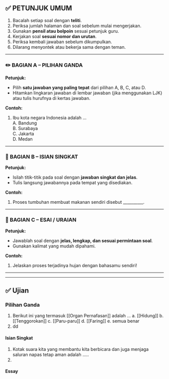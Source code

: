 ## ✅ **PETUNJUK UMUM**
1. Bacalah setiap soal dengan **teliti**.
2. Periksa jumlah halaman dan soal sebelum mulai mengerjakan.
3. Gunakan **pensil atau bolpoin** sesuai petunjuk guru.
4. Kerjakan soal **sesuai nomor dan urutan**.
5. Periksa kembali jawaban sebelum dikumpulkan.
6. Dilarang menyontek atau bekerja sama dengan teman.
---
### ✏️ **BAGIAN A – PILIHAN GANDA**
**Petunjuk:**
- Pilih **satu jawaban yang paling tepat** dari pilihan A, B, C, atau D.
- Hitamkan lingkaran jawaban di lembar jawaban (jika menggunakan LJK) atau tulis hurufnya di kertas jawaban.

**Contoh:**
1. Ibu kota negara Indonesia adalah ...  
    A. Bandung  
    B. Surabaya  
    C. Jakarta  
    D. Medan
---
### 📝 **BAGIAN B – ISIAN SINGKAT**
**Petunjuk:**
- Isilah titik-titik pada soal dengan **jawaban singkat dan jelas**.
- Tulis langsung jawabannya pada tempat yang disediakan.

**Contoh:**
1. Proses tumbuhan membuat makanan sendiri disebut __________.
---
### 🧠 BAGIAN C – ESAI / URAIAN
**Petunjuk:**
- Jawablah soal dengan **jelas, lengkap, dan sesuai permintaan soal**.
- Gunakan kalimat yang mudah dipahami.

**Contoh:**
1. Jelaskan proses terjadinya hujan dengan bahasamu sendiri!

---
---
## ✅ **Ujian**
### Pilihan Ganda

1. Berikut ini yang termasuk [[Organ Pernafasan]] adalah ...
	a. [[Hidung]]
	b. [[Tenggorokan]]
	c. [[Paru-paru]]
	d. [[Faring]]
	e. semua benar
2. dd

#### Isian Singkat

1. Kotak suara kita yang membantu kita berbicara dan juga menjaga saluran napas tetap aman adalah .....
2. 
#### Essay